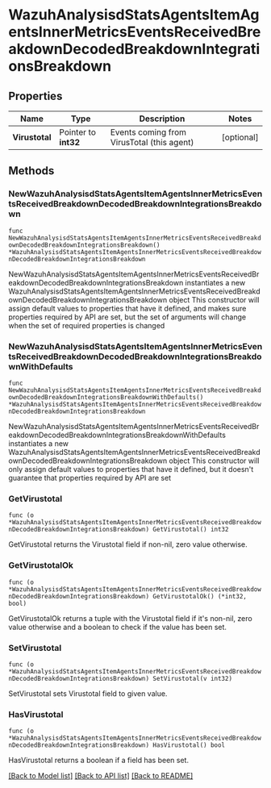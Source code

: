 # WazuhAnalysisdStatsAgentsItemAgentsInnerMetricsEventsReceivedBreakdownDecodedBreakdownIntegrationsBreakdown

## Properties

Name | Type | Description | Notes
------------ | ------------- | ------------- | -------------
**Virustotal** | Pointer to **int32** | Events coming from VirusTotal (this agent) | [optional] 

## Methods

### NewWazuhAnalysisdStatsAgentsItemAgentsInnerMetricsEventsReceivedBreakdownDecodedBreakdownIntegrationsBreakdown

`func NewWazuhAnalysisdStatsAgentsItemAgentsInnerMetricsEventsReceivedBreakdownDecodedBreakdownIntegrationsBreakdown() *WazuhAnalysisdStatsAgentsItemAgentsInnerMetricsEventsReceivedBreakdownDecodedBreakdownIntegrationsBreakdown`

NewWazuhAnalysisdStatsAgentsItemAgentsInnerMetricsEventsReceivedBreakdownDecodedBreakdownIntegrationsBreakdown instantiates a new WazuhAnalysisdStatsAgentsItemAgentsInnerMetricsEventsReceivedBreakdownDecodedBreakdownIntegrationsBreakdown object
This constructor will assign default values to properties that have it defined,
and makes sure properties required by API are set, but the set of arguments
will change when the set of required properties is changed

### NewWazuhAnalysisdStatsAgentsItemAgentsInnerMetricsEventsReceivedBreakdownDecodedBreakdownIntegrationsBreakdownWithDefaults

`func NewWazuhAnalysisdStatsAgentsItemAgentsInnerMetricsEventsReceivedBreakdownDecodedBreakdownIntegrationsBreakdownWithDefaults() *WazuhAnalysisdStatsAgentsItemAgentsInnerMetricsEventsReceivedBreakdownDecodedBreakdownIntegrationsBreakdown`

NewWazuhAnalysisdStatsAgentsItemAgentsInnerMetricsEventsReceivedBreakdownDecodedBreakdownIntegrationsBreakdownWithDefaults instantiates a new WazuhAnalysisdStatsAgentsItemAgentsInnerMetricsEventsReceivedBreakdownDecodedBreakdownIntegrationsBreakdown object
This constructor will only assign default values to properties that have it defined,
but it doesn't guarantee that properties required by API are set

### GetVirustotal

`func (o *WazuhAnalysisdStatsAgentsItemAgentsInnerMetricsEventsReceivedBreakdownDecodedBreakdownIntegrationsBreakdown) GetVirustotal() int32`

GetVirustotal returns the Virustotal field if non-nil, zero value otherwise.

### GetVirustotalOk

`func (o *WazuhAnalysisdStatsAgentsItemAgentsInnerMetricsEventsReceivedBreakdownDecodedBreakdownIntegrationsBreakdown) GetVirustotalOk() (*int32, bool)`

GetVirustotalOk returns a tuple with the Virustotal field if it's non-nil, zero value otherwise
and a boolean to check if the value has been set.

### SetVirustotal

`func (o *WazuhAnalysisdStatsAgentsItemAgentsInnerMetricsEventsReceivedBreakdownDecodedBreakdownIntegrationsBreakdown) SetVirustotal(v int32)`

SetVirustotal sets Virustotal field to given value.

### HasVirustotal

`func (o *WazuhAnalysisdStatsAgentsItemAgentsInnerMetricsEventsReceivedBreakdownDecodedBreakdownIntegrationsBreakdown) HasVirustotal() bool`

HasVirustotal returns a boolean if a field has been set.


[[Back to Model list]](../README.md#documentation-for-models) [[Back to API list]](../README.md#documentation-for-api-endpoints) [[Back to README]](../README.md)


